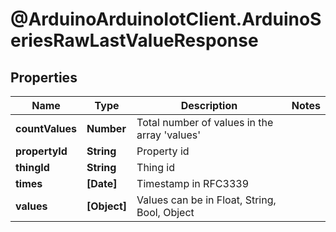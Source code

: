 # @ArduinoArduinoIotClient.ArduinoSeriesRawLastValueResponse

## Properties

Name | Type | Description | Notes
------------ | ------------- | ------------- | -------------
**countValues** | **Number** | Total number of values in the array &#39;values&#39; | 
**propertyId** | **String** | Property id | 
**thingId** | **String** | Thing id | 
**times** | **[Date]** | Timestamp in RFC3339 | 
**values** | **[Object]** | Values can be in Float, String, Bool, Object | 


